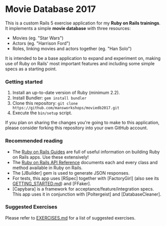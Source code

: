 # Movie Database 2017

This is a custom Rails 5 exercise application for my **Ruby on Rails trainings**. It implements a simple **movie database** with three resources:

- Movies (eg. "Star Wars")
- Actors (eg. "Harrison Ford")
- Roles, linking movies and actors together (eg. "Han Solo")

It is intended to be a base application to expand and experiment on, making use of Ruby on Rails' most important features and including some simple specs as a starting point.


### Getting started

1. Install an up-to-date version of Ruby (minimum 2.2).
2. Install Bundler: `gem install bundler`
3. Clone this repository: `git clone https://github.com/mansworkshops/moviedb2017.git`
4. Execute the `bin/setup` script.

If you plan on sharing the changes you're going to make to this application, please consider forking this repository into your own GitHub account.


### Recommended reading

- The [Ruby on Rails Guides](http://guides.rubyonrails.org/) are full of useful information on building Ruby on Rails apps. Use these extensively!
- The [Ruby on Rails API Reference](http://api.rubyonrails.org/) documents each and every class and method available in Ruby on Rails.
- The [JBuilder] gem is used to generate JSON responses.
- For tests, this app uses [RSpec] together with [FactoryGirl] (also see its [GETTING_STARTED.md](https://github.com/thoughtbot/factory_girl/blob/master/GETTING_STARTED.md)) and [FFaker].
- [Capybara] is a framework for acceptance/feature/integration specs. This app uses it in conjunction with [Poltergeist] and [DatabaseCleaner].


### Suggested Exercises

Please refer to [EXERCISES.md](EXERCISES.md) for a list of suggested exercises.
